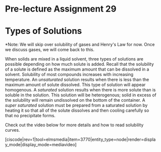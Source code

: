 <div style="float:right;margin:auto"><ebook-button title="Solubility" link="https://genchem.science.psu.edu/14-4-solubility"></ebook-button></div>

# Pre-lecture Assignment 29

# Types of Solutions

*Note: We will skip over solubility of gases and Henry's Law for now.  Once we discuss gases, we will come back to this.

When solids are mixed in a liquid solvent, three types of solutions are possible depending on how much solute is added. Recall that the solubility of a solute is defined as the maximum amount that can be dissolved in a solvent. Solubility of most compounds increases with increasing temperature.  An _unsaturated_ solution results when there is less than the maximum amount of solute dissolved. This type of solution will appear homogenous.  A _saturated_ solution results when there is more solute than is soluble in the solution.  This solution will be heterogenous; solid in excess of the solubility will remain undissolved on the bottom of the container. A _super saturated_ solution must be prepared from a saturated solution by heating it so that all of the solute dissolves and then cooling carefully so that no precipitate forms.

Check out the video below for more details and how to read solubility curves.  


[ciscode|rev=1|tool=elmsmedia|item=3770|entity_type=node|render=display_mode|display_mode=mediavideo]

